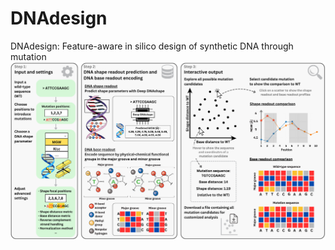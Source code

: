 # DNAdesign
DNAdesign: Feature-aware in silico design of synthetic DNA through mutation
![DNAdesign workflow](static/img/workflow.png)